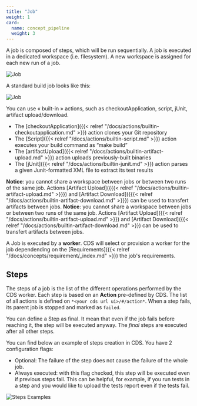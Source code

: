 ```yaml
---
title: "Job"
weight: 1
card: 
  name: concept_pipeline
  weight: 3
---
```



A job is composed of steps, which will be run sequentially. A job is executed in a dedicated workspace (i.e. filesystem). A new workspace is assigned for each new run of a job.

![Job](../images/job_steps.png?height=300px)

A standard build job looks like this: 


![Job](../images/job.png?height=500px)

You can use « built-in » actions, such as checkoutApplication, script, jUnit, artifact upload/download.

- The [checkoutApplication]({{< relref "/docs/actions/builtin-checkoutapplication.md" >}}) action clones your Git repository
- The [Script]({{< relref "/docs/actions/builtin-script.md" >}}) action executes your build command as “make build”
- The [artifactUpload]({{< relref "/docs/actions/builtin-artifact-upload.md" >}}) action uploads previously-built binaries
- The [jUnit]({{< relref "/docs/actions/builtin-junit.md" >}}) action parses a given Junit-formatted XML file to extract its test results


**Notice**: you cannot share a workspace between jobs or between two runs of the same job. Actions [Artifact Upload]({{{< relref "/docs/actions/builtin-artifact-upload.md" >}}}) and [Artifact Download]({{{< relref "/docs/actions/builtin-artifact-download.md" >}}}) can be used to transfert artifacts between jobs.
**Notice**: you cannot share a workspace between jobs or between two runs of the same job. Actions [Artifact Upload]({{< relref "/docs/actions/builtin-artifact-upload.md" >}}) and [Artifact Download]({{< relref "/docs/actions/builtin-artifact-download.md" >}}) can be used to transfert artifacts between jobs.

A Job is executed by a **worker**. CDS will select or provision a worker for the job dependending on the [Requirements]({{< relref "/docs/concepts/requirement/_index.md" >}}) the job's requirements.

## Steps

The steps of a job is the list of the different operations performed by the CDS worker. Each step is based on an **Action** pre-defined by CDS. The list of all actions is defined on `*<your cds url ui>/#/action*`. When a step fails, its parent job is stopped and marked as `failed`.

You can define a Step as final. It mean that even if the job fails before reaching it, the step will be executed anyway. The *final* steps are executed after all other steps.

You can find below an example of steps creation in CDS.
You have 2 configuration flags:

- Optional: The failure of the step does not cause the failure of the whole job.
- Always executed: with this flag checked, this step will be executed even if previous steps fail. This can be helpful, for example, if you run tests in a step and you would like to upload the tests report even if the tests fail.

![Steps Examples](/images/concepts_step_example.png)
